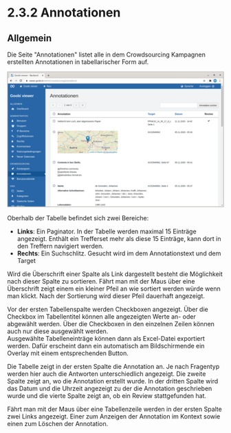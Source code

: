 # 2.3.2 Annotationen

## Allgemein

Die Seite "Annotationen" listet alle in dem Crowdsourcing Kampagnen erstellten Annotationen in tabellarischer Form auf.

![&#xDC;bersicht der in den Crowdsourcing Kampagnen erstellten Annotationen](../../../.gitbook/assets/5.3.2_de_annotationen.png)

Oberhalb der Tabelle befindet sich zwei Bereiche:

* **Links**: Ein Paginator. In der Tabelle werden maximal 15 Einträge angezeigt. Enthält ein Trefferset mehr als diese 15 Einträge, kann dort in den Treffern navigiert werden.
* **Rechts**: Ein Suchschlitz. Gesucht wird im dem Annotationstext und dem Target

Wird die Überschrift einer Spalte als Link dargestellt besteht die Möglichkeit nach dieser Spalte zu sortieren. Fährt man mit der Maus über eine Überschrift zeigt einem ein kleiner Pfeil an wie sortiert werden würde wenn man klickt. Nach der Sortierung wird dieser Pfeil dauerhaft angezeigt.

Vor der ersten Tabellenspalte werden Checkboxen angezeigt. Über die Checkbox im Tabellentitel können alle angezeigten Werte an- oder abgewählt werden. Über die Checkboxen in den einzelnen Zeilen können auch nur diese ausgewählt werden.  
Ausgewählte Tabelleneinträge können dann als Excel-Datei exportiert werden. Dafür erscheint dann ein automatisch am Bildschirmende ein Overlay mit einem entsprechenden Button.

Die Tabelle zeigt in der ersten Spalte die Annotation an. Je nach Fragentyp werden hier auch die Antworten unterschiedlich angezeigt. Die zweite Spalte zeigt an, wo die Annotation erstellt wurde. In der dritten Spalte wird das Datum und die Uhrzeit angezeigt zu der die Annotation geschrieben wurde und die vierte Spalte zeigt an, ob ein Review stattgefunden hat.

Fährt man mit der Maus über eine Tabellenzeile werden in der ersten Spalte zwei Links angezeigt. Einer zum Anzeigen der Annotation im Kontext sowie einen zum Löschen der Annotation.

